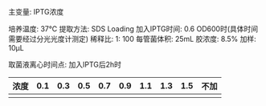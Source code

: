 主变量: IPTG浓度

培养温度: 37℃
提取方法: SDS Loading
加入IPTG时间: 0.6 OD600时(具体时间需要经过分光光度计测定)
稀释比: 1: 100
每管菌体积: 25mL
胶浓度: 8.5%
加样: 10μL

取菌液离心时间点: 加入IPTG后2h时


| 浓度  | 0.1 | 0.3 | 0.5 | 0.7 | 0.9 | 1.1 | 1.3 | 1.5 | 不加  |
| --- | --- | --- | --- | --- | --- | --- | --- | --- | --- |
|     |     |     |     |     |     |     |     |     |     |

